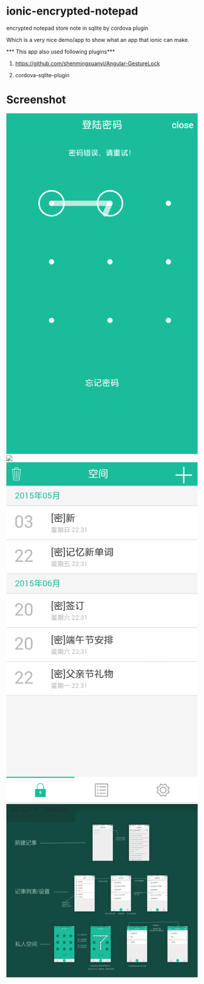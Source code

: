 # ionic-encrypted-notepad
encrypted notepad store note in sqlite by cordova plugin

Which is a very nice demo/app to show what an app that ionic can make.

*** This app also used following plugins***

  1. https://github.com/shenmingxuanyi/Angular-GestureLock
  
  2. cordova-sqlite-plugin
  
# Screenshot #
  ![](https://github.com/garyganyang/ionic-encrypted-notepad/blob/master/page0.png)
  ![](https://github.com/garyganyang/ionic-encrypted-notepad/blob/master/page1.png)
  ![](https://github.com/garyganyang/ionic-encrypted-notepad/blob/master/page2.png)
  ![](https://github.com/garyganyang/ionic-encrypted-notepad/blob/master/page4.png)
